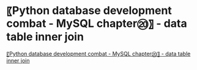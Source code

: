 # 〖Python database development combat - MySQL chapter⑳〗 - data table inner join
[〖Python database development combat - MySQL chapter⑳〗 - data table inner join](https://aiwithcloud.com/2022/09/16/%e3%80%96python_database_development_combat___mysql_chapter%e2%91%b3%e3%80%97___data_table_inner_join/)